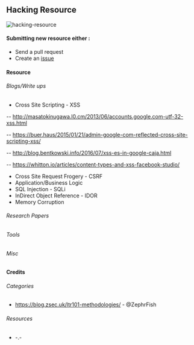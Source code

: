## Hacking Resource
![hacking-resource](https://github.com/dhaval17/hacking-resources/raw/assets/images/hacker.jpg)


#### Submitting new resource either :
- Send a pull request
- Create an [issue](https://github.com/dhaval17/hacking-resources/issues/new)

#### Resource

###### Blogs/Write ups

- Cross Site Scripting - XSS

-- http://masatokinugawa.l0.cm/2013/06/accounts.google.com-utf-32-xss.html

-- https://buer.haus/2015/01/21/admin-google-com-reflected-cross-site-scripting-xss/

-- http://blog.bentkowski.info/2016/07/xss-es-in-google-caja.html

-- https://whitton.io/articles/content-types-and-xss-facebook-studio/

- Cross Site Request Frogery - CSRF
- Application/Business Logic
- SQL Injection - SQLi
- InDirect Object Reference - IDOR
- Memory Corruption

###### Research Papers

###### Tools

###### Misc


#### Credits

###### Categories 
- https://blog.zsec.uk/ltr101-methodologies/ - @ZephrFish

###### Resources
- -.-